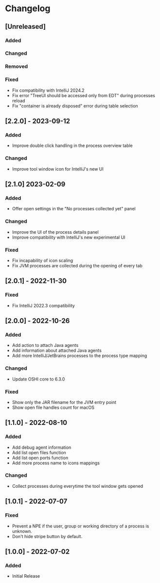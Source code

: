 # Changelog

## [Unreleased]
### Added

### Changed

### Removed

### Fixed
- Fix compatibility with IntelliJ 2024.2
- Fix error "TreeUI should be accessed only from EDT" during processes reload
- Fix "container is already disposed" error during table selection

## [2.2.0] - 2023-09-12
### Added
- Improve double click handling in the process overview table

### Changed
- Improve tool window icon for IntelliJ's new UI

## [2.1.0] 2023-02-09
### Added
- Offer open settings in the "No processes collected yet" panel

### Changed
- Improve the UI of the process details panel
- Improve compatibility with IntelliJ's new experimental UI

### Fixed
- Fix incapability of icon scaling
- Fix JVM processes are collected during the opening of every tab

## [2.0.1] - 2022-11-30
### Fixed
- Fix IntelliJ 2022.3 compatibility

## [2.0.0] - 2022-10-26
### Added
- Add action to attach Java agents
- Add information about attached Java agents
- Add more IntelliJ/JetBrains processes to the process type mapping

### Changed
- Update OSHI core to 6.3.0

### Fixed
- Show only the JAR filename for the JVM entry point
- Show open file handles count for macOS

## [1.1.0] - 2022-08-10
### Added
- Add debug agent information
- Add list open files function
- Add list open ports function
- Add more process name to icons mappings

### Changed
- Collect processes during everytime the tool window gets opened

## [1.0.1] - 2022-07-07
### Fixed
- Prevent a NPE if the user, group or working directory of a process is unknown.
- Don't hide stripe button by default.

## [1.0.0] - 2022-07-02
### Added
- Initial Release